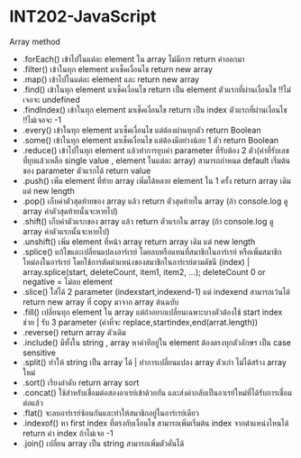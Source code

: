 # INT202-JavaScript

Array method
* .forEach() เข้าไปในแต่ละ element ใน array ไม่มีการ return ค่าออกมา
* .filter() เข้าในทุก element มาเช็คเงื่อนไข return new array
* .map() เข้าไปในแต่ละ element และ return new array
* .find()  เข้าในทุก element มาเช็คเงื่อนไข return เป็น element ตัวแรกที่ผ่านเงื่อนไข ‼️ไม่เจอจะ undefined
* .findIndex() เข้าในทุก element มาเช็คเงื่อนไข return เป็น index ตัวแรกที่ผ่านเงื่อนไข ‼️ไม่เจอจะ -1
* .every() เข้าในทุก element มาเช็คเงื่อนไข แต่ต้องผ่านทุกตัว return Boolean 
* .some() เข้าในทุก element มาเช็คเงื่อนไข แต่ต้องมีอย่างน้อย 1 ตัว return Boolean 
* .reduce() เข้าไปในทุก element แล้วทำการยุบค่า parameter ที่รับต้อง 2 ตัว(ค่าที่รับเลขที่ยุบแล้วเหลือ single value , element ในแต่ละ array) สามารถกำหนด default เริ่มต้นของ parameter ตัวแรกได้ return value
* .push() เพิ่ม element ที่ท้าย array  เพิ่มได้หลาย element ใน 1 ครั้ง return array เดิม แต่ new length
* .pop() เก็บค่าตัวสุดท้ายของ array แล้ว return ตัวสุดท้ายใน array (ถ้า console.log ดู array ค่าตัวสุดท้ายนั้นจะหายไป)
* .shift() เก็บค่าตัวแรกของ array แล้ว return ตัวแรกใน array (ถ้า console.log ดู array ค่าตัวแรกนั้นจะหายไป)
* .unshift() เพิ่ม element ที่หน้า array return array เดิม แต่ new length
* .splice() แก้ไขและเปลี่ยนแปลงอาร์เรย์ โดยลบหรือแทนที่สมาชิกในอาร์เรย์ หรือเพิ่มสมาชิกใหม่ลงในอาร์เรย์ โดยใช้การตัดตำแหน่งของสมาชิกในอาร์เรย์ตามดัชนี (index) | array.splice(start, deleteCount, item1, item2, ...); deleteCount 0 or negative = ไม่ลบ element
* .slice() ใส่ได้ 2 parameter (indexstart,indexend-1) แต่ indexend สามารถเว้นได้ return new array ที่ copy มาจาก array ต้นฉบับ
* .fill() เปลี่ยนทุก element ใน array แต่ถ้าอยากเปลี่ยนเฉพาะบางตัวต้องใช้ start index ช่วย | รับ 3 parameter (ค่าที่จะ replace,startindex,end(arrat.length))
* .reverse() return array ตัวเดิม
* .include() มีทั้งใน string , array หาคำทีอยู่ใน element ต้องตรงทุกตัวอักษร เป็น case sensitive
* .split() ทำให้ string เป็น array ได้ | ทำการเปลี่ยนแปลง array ตัวเก่า ไม่ได้สร้าง array ใหม่
* .sort() เรียงลำดับ return array sort
* .concat() ใช้สำหรับเชื่อมต่อสองอาเรย์เข้าด้วยกัน และส่งค่ากลับเป็นอาเรย์ใหม่ที่ได้รับการเชื่อมต่อแล้ว
* .flat()  จะลบอาร์เรย์ซ้อนกันและทำให้สมาชิกอยู่ในอาร์เรย์เดียว 
* .indexof() หา first index ที่ตรงกับเงื่อนไข สามารถเพิ่มเริ่มต้น index จากตำแหน่งไหนได้ return ค่า index ถ้าไม่เจอ -1 
* .join() เปลี่ยน array เป็น string สามารถเพิ่มตัวคั่นได้
